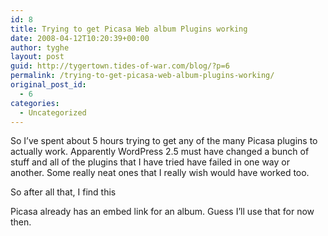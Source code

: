 ```yaml
---
id: 8
title: Trying to get Picasa Web album Plugins working
date: 2008-04-12T10:20:39+00:00
author: tyghe
layout: post
guid: http://tygertown.tides-of-war.com/blog/?p=6
permalink: /trying-to-get-picasa-web-album-plugins-working/
original_post_id:
  - 6
categories:
  - Uncategorized
---
```

So I&#8217;ve spent about 5 hours trying to get any of the many Picasa plugins to actually work. Apparently WordPress 2.5 must have changed a bunch of stuff and all of the plugins that I have tried have failed in one way or another. Some really neat ones that I really wish would have worked too.

So after all that, I find this

Picasa already has an embed link for an album. Guess I&#8217;ll use that for now then.